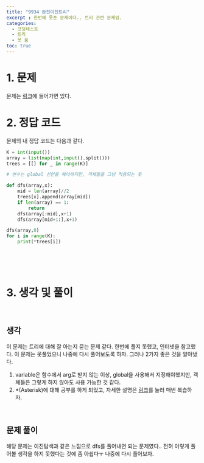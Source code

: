 ```yaml
---
title: "9934 완전이진트리"
excerpt : 한번에 못푼 문제이다.. 트리 관련 문제임.
categories:
  - 코딩테스트
  - 트리
  - 못 품
toc: true
---
```

  
# 1. 문제
문제는 [링크](https://www.acmicpc.net/problem/9934)에 들어가면 있다.

# 2. 정답 코드

문제의 내 정답 코드는 다음과 같다.

```python
K = int(input())
array = list(map(int,input().split()))
trees = [[] for _ in range(K)]

# 변수는 global 선언을 해야하지만, 객체들을 그냥 적용되는 듯

def dfs(array,x):
    mid = len(array)//2
    trees[x].append(array[mid])
    if len(array) == 1:
        return
    dfs(array[:mid],x+1)
    dfs(array[mid+1:],x+1)

dfs(array,0)
for i in range(K):
    print(*trees[i])

```

<br/><br/><br/>

# 3. 생각 및 풀이

<br/> 

## 생각
이 문제는 트리에 대해 잘 아는지 묻는 문제 같다. 한번에 풀지 못했고, 인터넷을 참고했다.
이 문제는 못풀었으니 나중에 다시 풀어보도록 하자. 
그러나 2가지 좋은 것을 알아냈다.
1. variable은 함수에서 arg로 받지 않는 이상, global을 사용해서 지정해야했지만, 
객체들은 그렇게 하지 않아도 사용 가능한 것 같다.
2. *(Asterisk)에 대해 공부를 하게 되었고, 자세한 설명은 [링크](https://mingrammer.com/understanding-the-asterisk-of-python/)를 눌러 매번 복습하자.

<br/>

## 문제 풀이

해당 문제는 이진탐색과 같은 느낌으로 dfs를 풀어내면 되는 문제였다.. 전혀 이렇게 풀어볼 생각을 하지 못했다는 것에
좀 아쉽다ㅜ 나중에 다시 풀어보자.